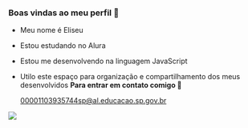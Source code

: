 ### Boas vindas ao meu perfil 🌙

- Meu nome é Eliseu
- Estou estudando no Alura
- Estou me desenvolvendo na linguagem JavaScript
- Utilo este espaço para organização e compartilhamento dos meus desenvolvidos
**Para entrar em contato comigo 📧**

  00001103935744sp@al.educacao.sp.gov.br

![](https://media1.tenor.com/m/SR4xkSnsjFkAAAAd/idleglance-boruto.gif)

